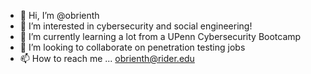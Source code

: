 - 👋 Hi, I’m @obrienth
- 👀 I’m interested in cybersecurity and social engineering!
- 🌱 I’m currently learning a lot from a UPenn Cybersecurity Bootcamp
- 💞️ I’m looking to collaborate on penetration testing jobs
- 📫 How to reach me ... obrienth@rider.edu

